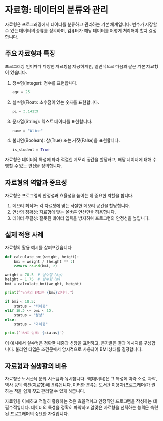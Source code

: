 # 자료형: 데이터의 분류와 관리

자료형은 프로그래밍에서 데이터를 분류하고 관리하는 기본 체계입니다. 변수가 저장할 수 있는 데이터의 종류를 정의하며, 컴퓨터가 해당 데이터를 어떻게 처리해야 할지 결정합니다.

## 주요 자료형과 특징

프로그래밍 언어마다 다양한 자료형을 제공하지만, 일반적으로 다음과 같은 기본 자료형이 있습니다.

1. 정수형(Integer): 정수를 표현합니다.

   ```python
   age = 25
   ```

2. 실수형(Float): 소수점이 있는 숫자를 표현합니다.

   ```python
   pi = 3.14159
   ```

3. 문자열(String): 텍스트 데이터를 표현합니다.

   ```python
   name = "Alice"
   ```

4. 불리언(Boolean): 참(True) 또는 거짓(False)을 표현합니다.

   ```python
   is_student = True
   ```

자료형은 데이터의 특성에 따라 적절한 메모리 공간을 할당하고, 해당 데이터에 대해 수행할 수 있는 연산을 정의합니다.

## 자료형의 역할과 중요성

자료형은 프로그램의 안정성과 효율성을 높이는 데 중요한 역할을 합니다.

1. 메모리 최적화: 각 자료형에 맞는 적절한 메모리 공간을 할당합니다.
2. 연산의 정확성: 자료형에 맞는 올바른 연산만을 허용합니다.
3. 데이터 무결성: 잘못된 데이터 입력을 방지하여 프로그램의 안정성을 높입니다.

## 실제 적용 사례

자료형의 활용 예시를 살펴보겠습니다.

```python
def calculate_bmi(weight, height):
    bmi = weight / (height ** 2)
    return round(bmi, 2)

weight = 70.5  # 실수형 (kg)
height = 1.75  # 실수형 (m)
bmi = calculate_bmi(weight, height)

print(f"당신의 BMI는 {bmi}입니다.")

if bmi < 18.5:
    status = "저체중"
elif 18.5 <= bmi < 25:
    status = "정상"
else:
    status = "과체중"

print(f"BMI 상태: {status}")
```

이 예시에서 실수형은 정확한 체중과 신장을 표현하고, 문자열은 결과 메시지를 구성합니다. 불리언 타입은 조건문에서 암시적으로 사용되어 BMI 상태를 결정합니다.

## 자료형과 실생활의 비유

자료형은 도서관의 분류 시스템과 유사합니다. 책(데이터)은 그 특성에 따라 소설, 과학, 역사 등의 섹션(자료형)에 분류됩니다. 이러한 분류는 도서관 이용자(프로그래머)가 원하는 책을 쉽게 찾고 관리할 수 있게 해줍니다.

자료형을 이해하고 적절히 활용하는 것은 효율적이고 안정적인 프로그램을 작성하는 데 필수적입니다. 데이터의 특성을 정확히 파악하고 알맞은 자료형을 선택하는 능력은 숙련된 프로그래머의 중요한 자질입니다.
